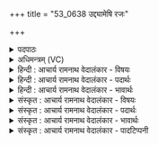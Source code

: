 +++
title = "53_0638 उद्द्यामेषि रजः"

+++
<details><summary>पदपाठः</summary>

उ꣢त्। द्याम्। ए꣣षि। र꣡जः꣢꣯। पृ꣣थु꣢। अ꣡हा꣢꣯। अ। हा꣣। मि꣡मा꣢꣯नः। अ꣣क्तु꣡भिः꣢। प꣡श्य꣢꣯न्। ज꣡न्मा꣢꣯नि। सू꣣र्य। ६३८।
</details>

<details><summary>अधिमन्त्रम् (VC)</summary>

- सूर्यः
- प्रस्कण्वः काण्वः
- गायत्री
- षड्जः
- आरण्यं काण्डम्
</details>

<details><summary>हिन्दी : आचार्य रामनाथ वेदालंकार - विषयः</summary>

अगले मन्त्र में पुनः सूर्य और परमात्मा का वर्णन है।
</details>

<details><summary>हिन्दी : आचार्य रामनाथ वेदालंकार - पदार्थः</summary>

पदार्थान्वयभाषाः -  हे (सूर्य) चराचर में अन्तर्यामी जगदीश्वर ! आप (अक्तुभिः) प्रलय-रात्रियों के साथ (अहा) सृष्टिरूप दिनों को (मिमानः) रचते हुए तथा (जन्मानि) प्राणियों के पूर्वापर जन्मों को (पश्यन्) जानते हुए (पृथु) यशोमय (रजः) लोक (द्याम्) प्रकाशपूर्ण ब्रह्माण्ड को (उद् एषि) सञ्चालित करते हो ॥ भौतिक सूर्य भी (अक्तुभिः) रात्रियों के साथ (अहा) दिनों को (मिमानः) रचता हुआ और (जन्मानि) उत्पन्न पदार्थों को (पश्यन्) प्रकाशित करता हुआ (पृथु) विस्तीर्ण (रजः) लोक (द्याम्) द्यौ में (उदेति) उदित है ॥१२॥ इस मन्त्र में श्लेषालङ्कार है ॥१२॥
</details>

<details><summary>हिन्दी : आचार्य रामनाथ वेदालंकार - भावार्थः</summary>

भावार्थभाषाः -  सौर लोक में परमात्मा से सञ्चालित सूर्य ही दिन-रात, पक्ष, मास, ऋतु, अयन, संवत्सर आदि के चक्र का प्रवर्तन करता है और सबको प्रकाशित करता है। परमात्मा भी प्रलयरात्रि के अनन्तर सृष्टिरूप ब्राह्म दिन को रचता है और मनुष्यों के जन्म-जन्म में किये हुए शुभाशुभ फल प्रदान करता है ॥१२॥
</details>

<details><summary>संस्कृत : आचार्य रामनाथ वेदालंकार - विषयः</summary>

पुनरपि सूर्यः परमात्मा च वर्ण्यते।
</details>

<details><summary>संस्कृत : आचार्य रामनाथ वेदालंकार - पदार्थः</summary>

पदार्थान्वयभाषाः -  हे (सूर्य) चराचरान्तर्यामिन् सूर्यसदृश जगदीश्वर ! त्वम् (अक्तुभिः) प्रलयरात्रिभिः सह (अहा) अहानि सृष्टिरूपाणि दिनानि (मिमानः) निर्मिमाणः। अनुपसृष्टोऽपि ‘माङ् माने शब्दे च’ इति धातुर्निर्माणार्थे दृश्यते। (जन्मानि) प्राणिनां पूर्वापराणि जनूंषि (पश्यन्) जानन् (पृथु) यशोमयम्। प्रथ प्रख्याने। (रजः) लोकम् (द्याम्) दीप्तिमयं ब्रह्माण्डम् (उद् एषि) उद्गमयसि, सञ्चालयसीत्यर्थः। ‘इण् गतौ’ अत्र ण्यर्थगर्भः ॥ भौतिकः सूर्योऽपि (अक्तुभिः) रात्रिभि सह, (अहा) अहानि (मिमानः) निर्मिमाणः (जन्मानि) जातानि वस्तूनि (पश्यन्) प्रकाशयन् (पृथु) विस्तीर्णम् (रजः) लोकम् (द्याम्) दिवम्, विस्तीर्णे लोके दिवि इत्यर्थः, (उदेति) उद्गतोऽस्ति ॥१२॥२ अत्र श्लेषालङ्कारः ॥१२॥
</details>

<details><summary>संस्कृत : आचार्य रामनाथ वेदालंकार - भावार्थः</summary>

भावार्थभाषाः -  सौरलोके परमात्मना सञ्चालितः सूर्य एवाहोरात्रपक्षमासऋत्वयनसंवत्सरचक्रं प्रवर्तयति सर्वाणि प्रकाशयति च। परमात्माऽपि प्रलयरात्र्यनन्तरं सृष्टिरूपं ब्राह्मं दिवसं रचयति, जन्मनि जन्मनि कृतानि जनानां शुभाशुभकर्माणि च पश्यन् तेभ्यः शुभाशुभानि फलानि ददाति ॥१२॥
</details>

<details><summary>संस्कृत : आचार्य रामनाथ वेदालंकार - पादटिप्पनी</summary>

टिप्पणी:   १. ऋ० १।५०।७ ‘वि द्यामेषि राजस्पृथ्वहा’ इति पाठः। अथ० १३।२।२२ ऋषिः ब्रह्मा, देवता रोहित आदित्यः, ‘रजस्पृथ्वहर्मिमानो’ इति पाठः। अथ० २०।४७।१९ ‘रजस्पृथ्वहर्मिमानो’, ‘पश्यं जन्मानि’ इति पाठः। २. दयानन्दर्षिर्मन्त्रमिमम् ऋग्भाष्ये सूर्योपमानेन जगदीश्वरविषये व्याख्यातवान्।
</details>